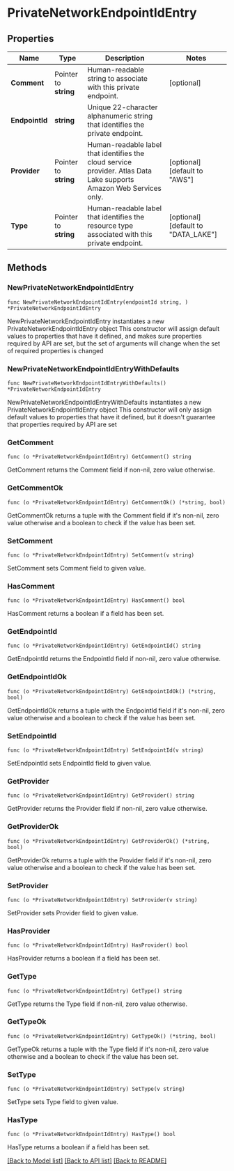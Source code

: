# PrivateNetworkEndpointIdEntry

## Properties

Name | Type | Description | Notes
------------ | ------------- | ------------- | -------------
**Comment** | Pointer to **string** | Human-readable string to associate with this private endpoint. | [optional] 
**EndpointId** | **string** | Unique 22-character alphanumeric string that identifies the private endpoint. | 
**Provider** | Pointer to **string** | Human-readable label that identifies the cloud service provider. Atlas Data Lake supports Amazon Web Services only. | [optional] [default to "AWS"]
**Type** | Pointer to **string** | Human-readable label that identifies the resource type associated with this private endpoint. | [optional] [default to "DATA_LAKE"]

## Methods

### NewPrivateNetworkEndpointIdEntry

`func NewPrivateNetworkEndpointIdEntry(endpointId string, ) *PrivateNetworkEndpointIdEntry`

NewPrivateNetworkEndpointIdEntry instantiates a new PrivateNetworkEndpointIdEntry object
This constructor will assign default values to properties that have it defined,
and makes sure properties required by API are set, but the set of arguments
will change when the set of required properties is changed

### NewPrivateNetworkEndpointIdEntryWithDefaults

`func NewPrivateNetworkEndpointIdEntryWithDefaults() *PrivateNetworkEndpointIdEntry`

NewPrivateNetworkEndpointIdEntryWithDefaults instantiates a new PrivateNetworkEndpointIdEntry object
This constructor will only assign default values to properties that have it defined,
but it doesn't guarantee that properties required by API are set

### GetComment

`func (o *PrivateNetworkEndpointIdEntry) GetComment() string`

GetComment returns the Comment field if non-nil, zero value otherwise.

### GetCommentOk

`func (o *PrivateNetworkEndpointIdEntry) GetCommentOk() (*string, bool)`

GetCommentOk returns a tuple with the Comment field if it's non-nil, zero value otherwise
and a boolean to check if the value has been set.

### SetComment

`func (o *PrivateNetworkEndpointIdEntry) SetComment(v string)`

SetComment sets Comment field to given value.

### HasComment

`func (o *PrivateNetworkEndpointIdEntry) HasComment() bool`

HasComment returns a boolean if a field has been set.
### GetEndpointId

`func (o *PrivateNetworkEndpointIdEntry) GetEndpointId() string`

GetEndpointId returns the EndpointId field if non-nil, zero value otherwise.

### GetEndpointIdOk

`func (o *PrivateNetworkEndpointIdEntry) GetEndpointIdOk() (*string, bool)`

GetEndpointIdOk returns a tuple with the EndpointId field if it's non-nil, zero value otherwise
and a boolean to check if the value has been set.

### SetEndpointId

`func (o *PrivateNetworkEndpointIdEntry) SetEndpointId(v string)`

SetEndpointId sets EndpointId field to given value.

### GetProvider

`func (o *PrivateNetworkEndpointIdEntry) GetProvider() string`

GetProvider returns the Provider field if non-nil, zero value otherwise.

### GetProviderOk

`func (o *PrivateNetworkEndpointIdEntry) GetProviderOk() (*string, bool)`

GetProviderOk returns a tuple with the Provider field if it's non-nil, zero value otherwise
and a boolean to check if the value has been set.

### SetProvider

`func (o *PrivateNetworkEndpointIdEntry) SetProvider(v string)`

SetProvider sets Provider field to given value.

### HasProvider

`func (o *PrivateNetworkEndpointIdEntry) HasProvider() bool`

HasProvider returns a boolean if a field has been set.
### GetType

`func (o *PrivateNetworkEndpointIdEntry) GetType() string`

GetType returns the Type field if non-nil, zero value otherwise.

### GetTypeOk

`func (o *PrivateNetworkEndpointIdEntry) GetTypeOk() (*string, bool)`

GetTypeOk returns a tuple with the Type field if it's non-nil, zero value otherwise
and a boolean to check if the value has been set.

### SetType

`func (o *PrivateNetworkEndpointIdEntry) SetType(v string)`

SetType sets Type field to given value.

### HasType

`func (o *PrivateNetworkEndpointIdEntry) HasType() bool`

HasType returns a boolean if a field has been set.

[[Back to Model list]](../README.md#documentation-for-models) [[Back to API list]](../README.md#documentation-for-api-endpoints) [[Back to README]](../README.md)


